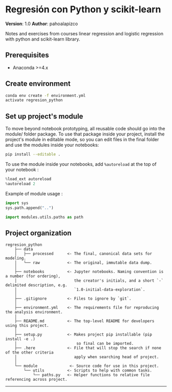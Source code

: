 # Regresión con Python y scikit-learn

**Version**: 1.0
**Author**: pahoalapizco

Notes and exercises from courses linear regression and logistic regression with python and scikit-learn library.

## Prerequisites
- Anaconda >=4.x 

## Create environment
```bash
conda env create -f environment.yml
activate regresion_python
```

## Set up project's module
To move beyond notebook prototyping, all reusable code should go into the module/ folder package. To use that package inside your project, install the project's module in editable mode, so you can edit files in the final folder and use the modules inside your notebooks:

```bash
pip install --editable .
```

To use the module inside your notebooks, add `%autoreload` at the top of your notebook :

```python
%load_ext autoreload
%autoreload 2
```

Example of module usage :

```python
import sys
sys.path.append("..")

import modules.utils.paths as path
```

## Project organization

    regresion_python
        ├── data
        │   ├── processed      <- The final, canonical data sets for modeling.
        │   └── raw            <- The original, immutable data dump.
        │
        ├── notebooks          <- Jupyter notebooks. Naming convention is a number (for ordering),
        │                         the creator's initials, and a short `-` delimited description, e.g.
        │                         `1.0-initial-data-exploration`.
        │
        ├── .gitignore         <- Files to ignore by `git`.
        │
        ├── environment.yml    <- The requirements file for reproducing the analysis environment.
        │
        ├── README.md          <- The top-level README for developers using this project.
        │
        ├── setup.py           <- Makes project pip installable (pip install -e .)
        │                          so final can be imported.
        ├── .here              <- File that will stop the search if none of the other criteria
        │                         apply when searching head of project.
        │
        └── module              <- Source code for use in this project.
            └── utils          <- Scripts to help with common tasks.
                └── paths.py   <- Helper functions to relative file referencing across project.

---